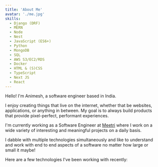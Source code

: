```yaml
---
title: 'About Me'
avatar: './me.jpg'
skills:
  - Django (DRF)
  - MERN
  - Node
  - Nest
  - JavaScript (ES6+)
  - Python
  - MongoDB
  - SQL
  - AWS S3/EC2/RDS
  - Docker
  - HTML & (S)CSS
  - TypeScript
  - Next JS
  - React
---
```


Hello! I'm Animesh, a software engineer based in India.

I enjoy creating things that live on the internet, whether that be websites, applications, or anything in between. My goal is to always build products that provide pixel-perfect, performant experiences.

I'm currently working as a Software Engineer at [Meetri](https://www.meetri.in/) where I work on a wide variety of interesting and meaningful projects on a daily basis.

I dabble with multiple technologies simultaneously and like to understand and work with end to end aspects of a software no matter how large or small it maybe!

Here are a few technologies I've been working with recently:
